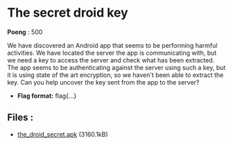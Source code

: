 # The secret droid key
**Poeng** : 500

We have discovered an Android app that seems to be performing harmful activities. We have located the server the app is communicating with, but we need a key to access the server and check what has been extracted. The app seems to be authenticating against the server using such a key, but it is using state of the art encryption, so we haven't been able to extract the key. Can you help uncover the key sent from the app to the server?


- **Flag format:** flag{...}

## Files : 

 - [the_droid_secret.apk](./the_droid_secret.apk) (3160.1kB)
